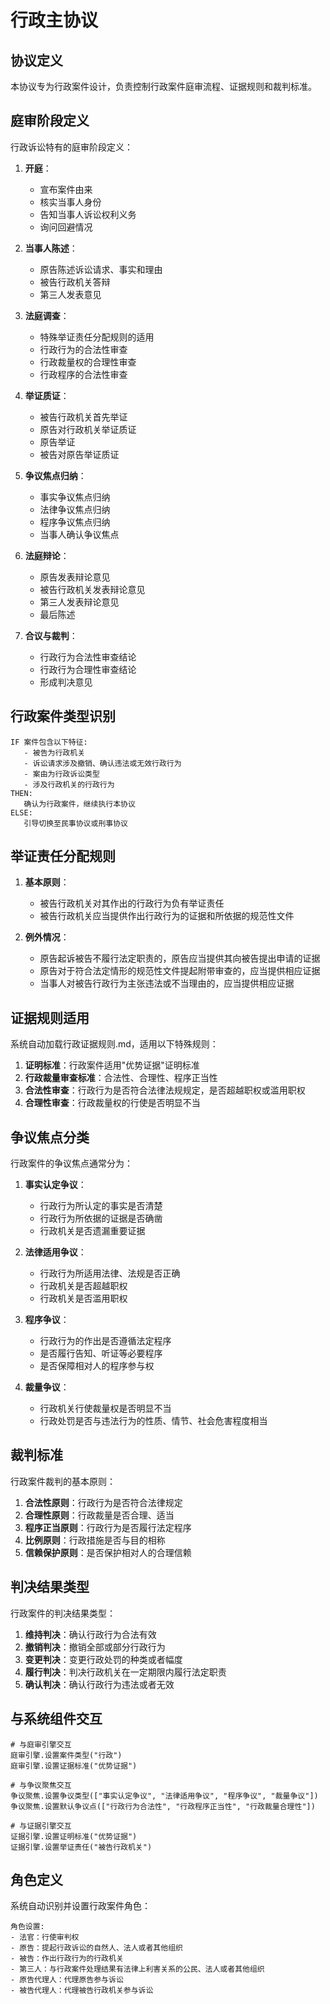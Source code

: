 # 行政主协议

## 协议定义

本协议专为行政案件设计，负责控制行政案件庭审流程、证据规则和裁判标准。

## 庭审阶段定义

行政诉讼特有的庭审阶段定义：

1. **开庭**：

   - 宣布案件由来
   - 核实当事人身份
   - 告知当事人诉讼权利义务
   - 询问回避情况

2. **当事人陈述**：

   - 原告陈述诉讼请求、事实和理由
   - 被告行政机关答辩
   - 第三人发表意见

3. **法庭调查**：

   - 特殊举证责任分配规则的适用
   - 行政行为的合法性审查
   - 行政裁量权的合理性审查
   - 行政程序的合法性审查

4. **举证质证**：

   - 被告行政机关首先举证
   - 原告对行政机关举证质证
   - 原告举证
   - 被告对原告举证质证

5. **争议焦点归纳**：

   - 事实争议焦点归纳
   - 法律争议焦点归纳
   - 程序争议焦点归纳
   - 当事人确认争议焦点

6. **法庭辩论**：

   - 原告发表辩论意见
   - 被告行政机关发表辩论意见
   - 第三人发表辩论意见
   - 最后陈述

7. **合议与裁判**：
   - 行政行为合法性审查结论
   - 行政行为合理性审查结论
   - 形成判决意见

## 行政案件类型识别

```
IF 案件包含以下特征:
   - 被告为行政机关
   - 诉讼请求涉及撤销、确认违法或无效行政行为
   - 案由为行政诉讼类型
   - 涉及行政机关的行政行为
THEN:
   确认为行政案件，继续执行本协议
ELSE:
   引导切换至民事协议或刑事协议
```

## 举证责任分配规则

1. **基本原则**：

   - 被告行政机关对其作出的行政行为负有举证责任
   - 被告行政机关应当提供作出行政行为的证据和所依据的规范性文件

2. **例外情况**：
   - 原告起诉被告不履行法定职责的，原告应当提供其向被告提出申请的证据
   - 原告对于符合法定情形的规范性文件提起附带审查的，应当提供相应证据
   - 当事人对被告行政行为主张违法或不当理由的，应当提供相应证据

## 证据规则适用

系统自动加载行政证据规则.md，适用以下特殊规则：

1. **证明标准**：行政案件适用"优势证据"证明标准
2. **行政裁量审查标准**：合法性、合理性、程序正当性
3. **合法性审查**：行政行为是否符合法律法规规定，是否超越职权或滥用职权
4. **合理性审查**：行政裁量权的行使是否明显不当

## 争议焦点分类

行政案件的争议焦点通常分为：

1. **事实认定争议**：

   - 行政行为所认定的事实是否清楚
   - 行政行为所依据的证据是否确凿
   - 行政机关是否遗漏重要证据

2. **法律适用争议**：

   - 行政行为所适用法律、法规是否正确
   - 行政机关是否超越职权
   - 行政机关是否滥用职权

3. **程序争议**：

   - 行政行为的作出是否遵循法定程序
   - 是否履行告知、听证等必要程序
   - 是否保障相对人的程序参与权

4. **裁量争议**：
   - 行政机关行使裁量权是否明显不当
   - 行政处罚是否与违法行为的性质、情节、社会危害程度相当

## 裁判标准

行政案件裁判的基本原则：

1. **合法性原则**：行政行为是否符合法律规定
2. **合理性原则**：行政裁量是否合理、适当
3. **程序正当原则**：行政行为是否履行法定程序
4. **比例原则**：行政措施是否与目的相称
5. **信赖保护原则**：是否保护相对人的合理信赖

## 判决结果类型

行政案件的判决结果类型：

1. **维持判决**：确认行政行为合法有效
2. **撤销判决**：撤销全部或部分行政行为
3. **变更判决**：变更行政处罚的种类或者幅度
4. **履行判决**：判决行政机关在一定期限内履行法定职责
5. **确认判决**：确认行政行为违法或者无效

## 与系统组件交互

```
# 与庭审引擎交互
庭审引擎.设置案件类型("行政")
庭审引擎.设置证据标准("优势证据")

# 与争议聚焦交互
争议聚焦.设置争议类型(["事实认定争议", "法律适用争议", "程序争议", "裁量争议"])
争议聚焦.设置默认争议点(["行政行为合法性", "行政程序正当性", "行政裁量合理性"])

# 与证据引擎交互
证据引擎.设置证明标准("优势证据")
证据引擎.设置举证责任("被告行政机关")
```

## 角色定义

系统自动识别并设置行政案件角色：

```
角色设置:
- 法官：行使审判权
- 原告：提起行政诉讼的自然人、法人或者其他组织
- 被告：作出行政行为的行政机关
- 第三人：与行政案件处理结果有法律上利害关系的公民、法人或者其他组织
- 原告代理人：代理原告参与诉讼
- 被告代理人：代理被告行政机关参与诉讼
```
